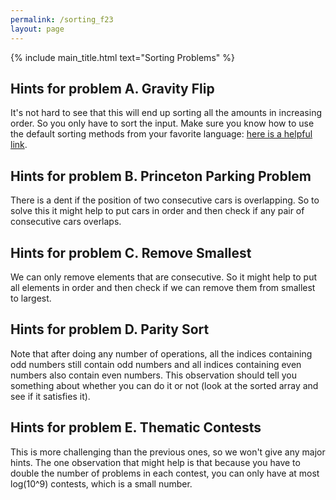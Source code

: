 ```yaml
---
permalink: /sorting_f23
layout: page
---
```


{% include main_title.html text="Sorting Problems" %}

## Hints for problem A. Gravity Flip

It's not hard to see that this will end up sorting all the amounts in
increasing order. So you only have to sort the input. Make sure you
know how to use the default sorting methods from your favorite
language: [here is a helpful
link](https://usaco.guide/bronze/intro-sorting).

## Hints for problem B. Princeton Parking Problem

There is a dent if the position of two consecutive cars is
overlapping. So to solve this it might help to put cars in order and
then check if any pair of consecutive cars overlaps.

## Hints for problem C. Remove Smallest

We can only remove elements that are consecutive. So it might help to
put all elements in order and then check if we can remove them from
smallest to largest.

## Hints for problem D. Parity Sort

Note that after doing any number of operations, all the indices
containing odd numbers still contain odd numbers and all indices
containing even numbers also contain even numbers. This observation
should tell you something about whether you can do it or not (look at
the sorted array and see if it satisfies it).

## Hints for problem E. Thematic Contests

This is more challenging than the previous ones, so we won't give any
major hints. The one observation that might help is that because you
have to double the number of problems in each contest, you can only
have at most log(10^9) contests, which is a small number.
